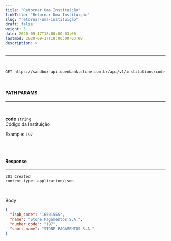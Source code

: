 ```yaml
---
title: "Retornar Uma Instituição"
linkTitle: "Retornar Uma Instituição"
slug: "retornar-uma-instituição"
draft: false
weight: 3
date: 2020-09-17T18:00:00-03:00
lastmod: 2020-09-17T18:00:00-03:00
description: >
---
```


---

<br>

```
GET https://sandbox-api.openbank.stone.com.br/api/v1/institutions/code
```

<br>

#### **PATH PARAMS**

---
<br>

**code** `string`<br>
Código da Instituição

Example: `197`

<br><br> 



#### **Response**
---

```
201 Created
content-type: application/json
```
<br>

Body
```json
{
  "ispb_code": "16501555",
  "name": "Stone Pagamentos S.A.",
  "number_code": "197",
  "short_name": "STONE PAGAMENTOS S.A."
}
```
